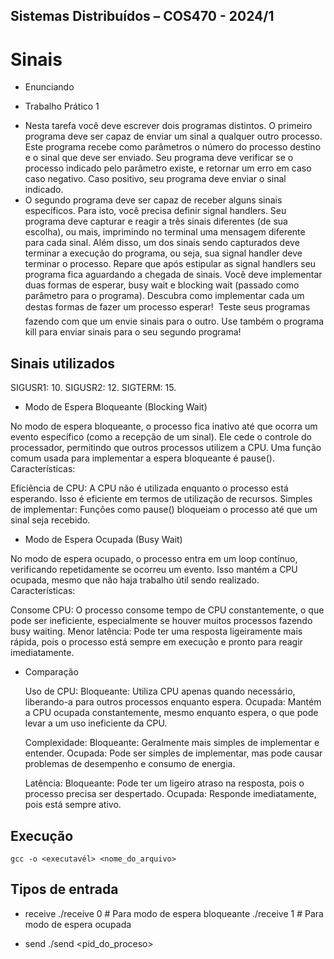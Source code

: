 
## Sistemas Distribuídos – COS470 - 2024/1 
# Sinais
- Enunciando
* Trabalho Prático 1
-   Nesta tarefa você deve escrever dois programas distintos.
O primeiro programa deve ser capaz de enviar um sinal a qualquer outro processo. Este
programa recebe como parâmetros o número do processo destino e o sinal que deve ser
enviado. Seu programa deve verificar se o processo indicado pelo parâmetro existe, e
retornar um erro em caso caso negativo. Caso positivo, seu programa deve enviar o sinal
indicado.
- O segundo programa deve ser capaz de receber alguns sinais específicos. Para isto, você
precisa definir signal handlers. Seu programa deve capturar e reagir a três sinais diferentes
(de sua escolha), ou mais, imprimindo no terminal uma mensagem diferente para cada
sinal. Além disso, um dos sinais sendo capturados deve terminar a execução do programa,
ou seja, sua signal handler deve terminar o processo. Repare que após estipular as signal
handlers seu programa fica aguardando a chegada de sinais. Você deve implementar duas
formas de esperar, busy wait e blocking wait (passado como parâmetro para o programa).
Descubra como implementar cada um destas formas de fazer um processo esperar!
 Teste seus programas fazendo com que um envie sinais para o outro. Use também o
programa kill para enviar sinais para o seu segundo programa!


## Sinais utilizados
 SIGUSR1: 10.
 SIGUSR2: 12.
 SIGTERM: 15.

* Modo de Espera Bloqueante (Blocking Wait)

No modo de espera bloqueante, o processo fica inativo até que ocorra um evento específico (como a recepção de um sinal). Ele cede o controle do processador, permitindo que outros processos utilizem a CPU. Uma função comum usada para implementar a espera bloqueante é pause().
Características:

Eficiência de CPU: A CPU não é utilizada enquanto o processo está esperando. Isso é eficiente em termos de utilização de recursos.
Simples de implementar: Funções como pause() bloqueiam o processo até que um sinal seja recebido.

* Modo de Espera Ocupada (Busy Wait)

No modo de espera ocupado, o processo entra em um loop contínuo, verificando repetidamente se ocorreu um evento. Isso mantém a CPU ocupada, mesmo que não haja trabalho útil sendo realizado.
Características:

Consome CPU: O processo consome tempo de CPU constantemente, o que pode ser ineficiente, especialmente se houver muitos processos fazendo busy waiting.
Menor latência: Pode ter uma resposta ligeiramente mais rápida, pois o processo está sempre em execução e pronto para reagir imediatamente.


* Comparação

    Uso de CPU:
        Bloqueante: Utiliza CPU apenas quando necessário, liberando-a para outros processos enquanto espera.
        Ocupada: Mantém a CPU ocupada constantemente, mesmo enquanto espera, o que pode levar a um uso ineficiente da CPU.

    Complexidade:
        Bloqueante: Geralmente mais simples de implementar e entender.
        Ocupada: Pode ser simples de implementar, mas pode causar problemas de desempenho e consumo de energia.

    Latência:
        Bloqueante: Pode ter um ligeiro atraso na resposta, pois o processo precisa ser despertado.
        Ocupada: Responde imediatamente, pois está sempre ativo.


## Execução
    gcc -o <executavél> <nome_do_arquivo>

## Tipos de entrada 
* receive
    ./receive 0   # Para modo de espera bloqueante
     ./receive 1  # Para modo de espera ocupada

* send
     ./send <pid_do_proceso> <sinal>